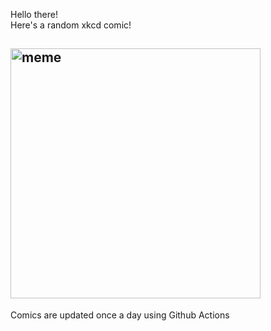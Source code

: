 Hello there! <br>Here's a random xkcd comic!<br>
## <img src="https://imgs.xkcd.com/comics/ontological_argument.png" alt="meme" width="400"/><br>
Comics are updated once a day using Github Actions